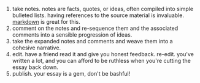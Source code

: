 1. take notes. notes are facts, quotes, or ideas, often compiled into simple bulleted lists. having references to the source material is invaluable. [markdown](http://www.daringfireball.net/markdown) is great for this.
2. comment on the notes and re-sequence them and the associated comments into a sensible progression of ideas.
3. take the expanded notes and comments and weave them into a cohesive narrative.
4. edit. have a friend read it and give you honest feedback. re-edit. you've written a lot, and you can afford to be ruthless when you're cutting the essay back down.
5. publish. your essay is a gem, don't be bashful!